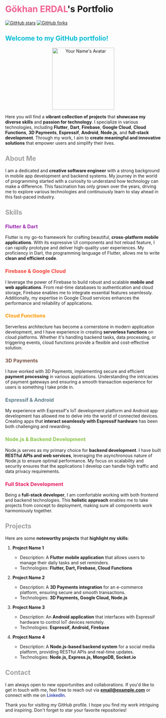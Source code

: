 # **<span style="color:#f06292">Gökhan ERDAL</span>'s Portfolio**

[![GitHub stars](https://img.shields.io/github/stars/<your_username>/<your_repository>?style=social)](https://github.com/<your_username>/<your_repository>/stargazers)
[![GitHub forks](https://img.shields.io/github/forks/<your_username>/<your_repository>?style=social)](https://github.com/<your_username>/<your_repository>/network/members)

## **<span style="color:#00bcd4">Welcome to my GitHub portfolio!</span>**

<p align="center">
  <img src="https://user-images.githubusercontent.com/12345678/your-image.png" alt="Your Name's Avatar" width="200" height="200" />
</p>

Here you will find a **vibrant collection of projects** that **showcase my diverse skills** and **passion for technology**. I specialize in various technologies, including **Flutter**, **Dart**, **Firebase**, **Google Cloud**, **Cloud Functions**, **3D Payments**, **Espressif**, **Android**, **Node.js**, and **full-stack development**. Through my work, I aim to **create meaningful and innovative solutions** that empower users and simplify their lives.

## **<span style="color:#9e9e9e">About Me</span>**

I am a dedicated and **creative software engineer** with a strong background in mobile app development and backend systems. My journey in the world of programming started with a curiosity to understand how technology can make a difference. This fascination has only grown over the years, driving me to explore various technologies and continuously learn to stay ahead in this fast-paced industry.

## **<span style="color:#9e9e9e">Skills</span>**

### **<span style="color:#9c27b0">Flutter & Dart</span>**

Flutter is my go-to framework for crafting beautiful, **cross-platform mobile applications**. With its expressive UI components and hot reload feature, I can rapidly prototype and deliver high-quality user experiences. My proficiency in Dart, the programming language of Flutter, allows me to write **clean and efficient code**.

### **<span style="color:#f44336">Firebase & Google Cloud</span>**

I leverage the power of Firebase to build robust and scalable **mobile and web applications**. From real-time databases to authentication and cloud storage, Firebase enables me to integrate essential features seamlessly. Additionally, my expertise in Google Cloud services enhances the performance and reliability of applications.

### **<span style="color:#ff9800">Cloud Functions</span>**

Serverless architecture has become a cornerstone in modern application development, and I have experience in creating **serverless functions** on cloud platforms. Whether it's handling backend tasks, data processing, or triggering events, cloud functions provide a flexible and cost-effective solution.

### **<span style="color:#795548">3D Payments</span>**

I have worked with 3D Payments, implementing secure and efficient **payment processing** in various applications. Understanding the intricacies of payment gateways and ensuring a smooth transaction experience for users is something I take pride in.

### **<span style="color:#607d8b">Espressif & Android</span>**

My experience with Espressif's IoT development platform and Android app development has allowed me to delve into the world of connected devices. Creating apps that **interact seamlessly with Espressif hardware** has been both challenging and rewarding.

### **<span style="color:#8bc34a">Node.js & Backend Development</span>**

Node.js serves as my primary choice for **backend development**. I have built **RESTful APIs and web services**, leveraging the asynchronous nature of Node.js to ensure optimal performance. My focus on scalability and security ensures that the applications I develop can handle high traffic and data privacy requirements.

### **<span style="color:#e91e63">Full Stack Development</span>**

Being a **full-stack developer**, I am comfortable working with both frontend and backend technologies. This **holistic approach** enables me to take projects from concept to deployment, making sure all components work harmoniously together.

## **<span style="color:#9e9e9e">Projects</span>**

Here are some **noteworthy projects** that **highlight my skills**:

1. **Project Name 1**
   - Description: A **Flutter mobile application** that allows users to manage their daily tasks and set reminders.
   - Technologies: **Flutter, Dart, Firebase, Cloud Functions**

2. **Project Name 2**
   - Description: A **3D Payments integration** for an e-commerce platform, ensuring secure and smooth transactions.
   - Technologies: **3D Payments, Google Cloud, Node.js**

3. **Project Name 3**
   - Description: An **Android application** that interfaces with Espressif hardware to control IoT devices remotely.
   - Technologies: **Espressif, Android, Firebase**

4. **Project Name 4**
   - Description: A **Node.js-based backend system** for a social media platform, providing RESTful APIs and real-time updates.
   - Technologies: **Node.js, Express.js, MongoDB, Socket.io**

## **<span style="color:#9e9e9e">Contact</span>**

I am always open to new opportunities and collaborations. If you'd like to get in touch with me, feel free to reach out via **<span style="color:#ff5722">email@example.com</span>** or connect with me on **<span style="color:#3f51b5">LinkedIn</span>**.

Thank you for visiting my GitHub profile. I hope you find my work intriguing and inspiring. Don't forget to star your favorite repositories!
